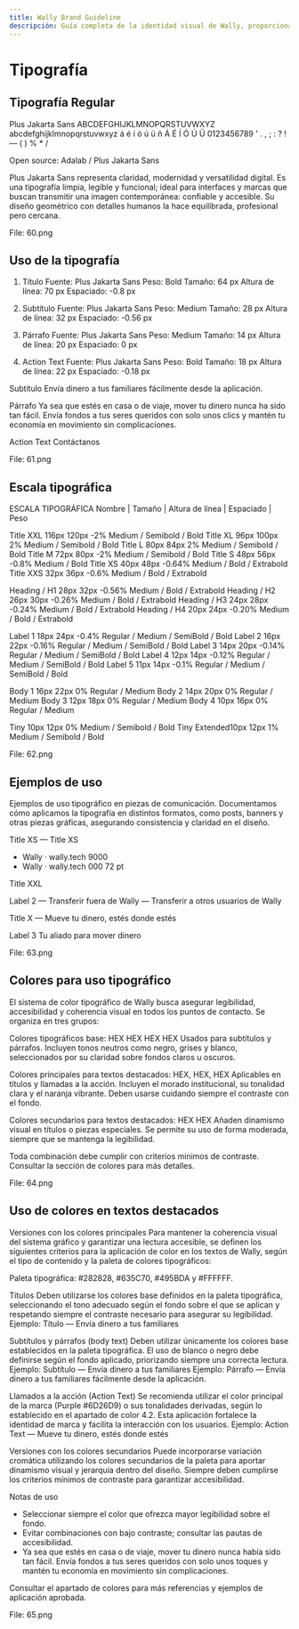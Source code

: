 ```yaml
---
title: Wally Brand Guideline
descripción: Guía completa de la identidad visual de Wally, proporcionando una descripción general y completa de la marca. Incluye una carpeta de Google Drive con archivos editables y un sistema de marca en Figma para facilitar el acceso y uso.
---
```


# Tipografía

## Tipografía Regular

Plus Jakarta Sans
ABCDEFGHIJKLMNOPQRSTUVWXYZ
abcdefghijklmnopqrstuvwxyz
á é í ó ú ü ñ Á É Í Ó Ú Ü
0123456789
' . , ; : ? ! — ( ) % * /

Open source: Adalab / Plus Jakarta Sans

Plus Jakarta Sans representa claridad, modernidad y versatilidad digital. Es una tipografía limpia, legible y funcional; ideal para interfaces y marcas que buscan transmitir una imagen contemporánea: confiable y accesible. Su diseño geométrico con detalles humanos la hace equilibrada, profesional pero cercana.

File: 60.png

## Uso de la tipografía

01. Título
Fuente: Plus Jakarta Sans
Peso: Bold
Tamaño: 64 px
Altura de línea: 70 px
Espaciado: -0.8 px

02. Subtítulo
Fuente: Plus Jakarta Sans
Peso: Medium
Tamaño: 28 px
Altura de línea: 32 px
Espaciado: -0.56 px

03. Párrafo
Fuente: Plus Jakarta Sans
Peso: Medium
Tamaño: 14 px
Altura de línea: 20 px
Espaciado: 0 px

04. Action Text
Fuente: Plus Jakarta Sans
Peso: Bold
Tamaño: 18 px
Altura de línea: 22 px
Espaciado: -0.18 px

Subtítulo
Envía dinero a tus familiares fácilmente desde la aplicación.

Párrafo
Ya sea que estés en casa o de viaje, mover tu dinero nunca ha sido tan fácil. Envía fondos a tus seres queridos con solo unos clics y mantén tu economía en movimiento sin complicaciones.

Action Text
Contáctanos

File: 61.png

## Escala tipográfica

ESCALA TIPOGRÁFICA
Nombre | Tamaño | Altura de línea | Espaciado | Peso

Title XXL    116px   120px   -2%    Medium / Semibold / Bold
Title XL     96px    100px   2%     Medium / Semibold / Bold
Title L      80px    84px    2%     Medium / Semibold / Bold
Title M      72px    80px    -2%    Medium / Semibold / Bold
Title S      48px    56px    -0.8%  Medium / Bold
Title XS     40px    48px    -0.64% Medium / Bold / Extrabold
Title XXS    32px    36px    -0.6%  Medium / Bold / Extrabold

Heading / H1 28px    32px    -0.56% Medium / Bold / Extrabold
Heading / H2 26px    30px    -0.26% Medium / Bold / Extrabold
Heading / H3 24px    28px    -0.24% Medium / Bold / Extrabold
Heading / H4 20px    24px    -0.20% Medium / Bold / Extrabold

Label 1      18px    24px    -0.4%  Regular / Medium / SemiBold / Bold
Label 2      16px    22px    -0.16% Regular / Medium / SemiBold / Bold
Label 3      14px    20px    -0.14% Regular / Medium / SemiBold / Bold
Label 4      12px    14px    -0.12% Regular / Medium / SemiBold / Bold
Label 5      11px    14px    -0.1%  Regular / Medium / SemiBold / Bold

Body 1       16px    22px    0%     Regular / Medium
Body 2       14px    20px    0%     Regular / Medium
Body 3       12px    18px    0%     Regular / Medium
Body 4       10px    16px    0%     Regular / Medium

Tiny         10px    12px    0%     Medium / Semibold / Bold
Tiny Extended10px    12px    1%     Medium / Semibold / Bold

File: 62.png

## Ejemplos de uso

Ejemplos de uso tipográfico en piezas de comunicación. Documentamos cómo aplicamos la tipografía en distintos formatos, como posts, banners y otras piezas gráficas, asegurando consistencia y claridad en el diseño.

Title XS — Title XS
* Wally · wally.tech 9000
* Wally · wally.tech 000
72 pt

Title XXL

Label 2 — Transferir fuera de Wally
— Transferir a otros usuarios de Wally

Title X — Mueve tu dinero, estés donde estés

Label 3
Tu aliado para mover dinero

File: 63.png

## Colores para uso tipográfico

El sistema de color tipográfico de Wally busca asegurar legibilidad, accesibilidad y coherencia visual en todos los puntos de contacto. Se organiza en tres grupos:

Colores tipográficos base: HEX HEX HEX HEX
Usados para subtítulos y párrafos. Incluyen tonos neutros como negro, grises y blanco, seleccionados por su claridad sobre fondos claros u oscuros.

Colores principales para textos destacados: HEX, HEX, HEX
Aplicables en títulos y llamadas a la acción. Incluyen el morado institucional, su tonalidad clara y el naranja vibrante. Deben usarse cuidando siempre el contraste con el fondo.

Colores secundarios para textos destacados: HEX HEX
Añaden dinamismo visual en títulos o piezas especiales. Se permite su uso de forma moderada, siempre que se mantenga la legibilidad.

Toda combinación debe cumplir con criterios mínimos de contraste. Consultar la sección de colores para más detalles.

File: 64.png

## Uso de colores en textos destacados

Versiones con los colores principales
Para mantener la coherencia visual del sistema gráfico y garantizar una lectura accesible, se definen los siguientes criterios para la aplicación de color en los textos de Wally, según el tipo de contenido y la paleta de colores tipográficos:

Paleta tipográfica: #282828, #635C70, #495BDA y #FFFFFF.

Títulos
Deben utilizarse los colores base definidos en la paleta tipográfica, seleccionando el tono adecuado según el fondo sobre el que se aplican y respetando siempre el contraste necesario para asegurar su legibilidad.
Ejemplo: Título — Envía dinero a tus familiares

Subtítulos y párrafos (body text)
Deben utilizar únicamente los colores base establecidos en la paleta tipográfica. El uso de blanco o negro debe definirse según el fondo aplicado, priorizando siempre una correcta lectura.
Ejemplo: Subtítulo — Envía dinero a tus familiares
Ejemplo: Párrafo — Envía dinero a tus familiares fácilmente desde la aplicación.

Llamados a la acción (Action Text)
Se recomienda utilizar el color principal de la marca (Purple #6D26D9) o sus tonalidades derivadas, según lo establecido en el apartado de color 4.2. Esta aplicación fortalece la identidad de marca y facilita la interacción con los usuarios.
Ejemplo: Action Text — Mueve tu dinero, estés donde estés

Versiones con los colores secundarios
Puede incorporarse variación cromática utilizando los colores secundarios de la paleta para aportar dinamismo visual y jerarquía dentro del diseño. Siempre deben cumplirse los criterios mínimos de contraste para garantizar accesibilidad.

Notas de uso
- Seleccionar siempre el color que ofrezca mayor legibilidad sobre el fondo.
- Evitar combinaciones con bajo contraste; consultar las pautas de accesibilidad.
- Ya sea que estés en casa o de viaje, mover tu dinero nunca había sido tan fácil. Envía fondos a tus seres queridos con solo unos toques y mantén tu economía en movimiento sin complicaciones.

Consultar el apartado de colores para más referencias y ejemplos de aplicación aprobada.

File: 65.png
